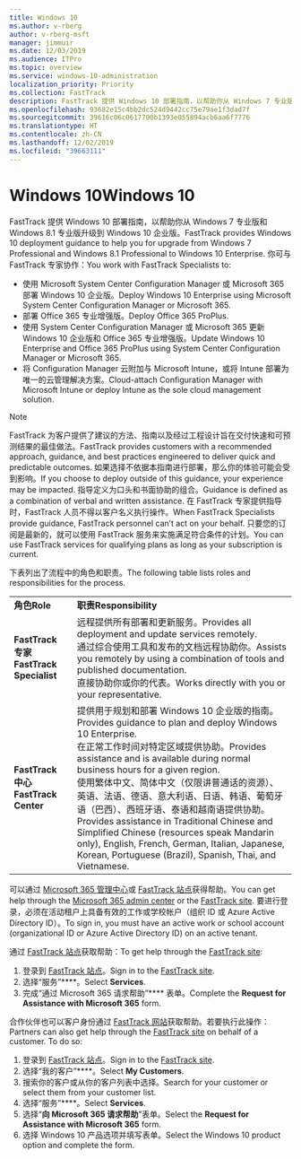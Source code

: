 ```yaml
---
title: Windows 10
ms.author: v-rberg
author: v-rberg-msft
manager: jimmuir
ms.date: 12/03/2019
ms.audience: ITPro
ms.topic: overview
ms.service: windows-10-administration
localization_priority: Priority
ms.collection: FastTrack
description: FastTrack 提供 Windows 10 部署指南，以帮助你从 Windows 7 专业版和 Windows 8.1 专业版升级到 Windows 10 企业版。
ms.openlocfilehash: 93682e15c4bb2dc524d9442cc75e79ae1f3dad7f
ms.sourcegitcommit: 39616c06c0617700b1393e055894acb6aa6f7776
ms.translationtype: HT
ms.contentlocale: zh-CN
ms.lasthandoff: 12/02/2019
ms.locfileid: "39663111"
---
```

# <a name="windows-10"></a><span data-ttu-id="14d8e-103">Windows 10</span><span class="sxs-lookup"><span data-stu-id="14d8e-103">Windows 10</span></span>

<span data-ttu-id="14d8e-104">FastTrack 提供 Windows 10 部署指南，以帮助你从 Windows 7 专业版和 Windows 8.1 专业版升级到 Windows 10 企业版。</span><span class="sxs-lookup"><span data-stu-id="14d8e-104">FastTrack provides Windows 10 deployment guidance to help you for upgrade from Windows 7 Professional and Windows 8.1 Professional to Windows 10 Enterprise.</span></span> <span data-ttu-id="14d8e-105">你可与 FastTrack 专家协作：</span><span class="sxs-lookup"><span data-stu-id="14d8e-105">You work with FastTrack Specialists to:</span></span>

- <span data-ttu-id="14d8e-106">使用 Microsoft System Center Configuration Manager 或 Microsoft 365 部署 Windows 10 企业版。</span><span class="sxs-lookup"><span data-stu-id="14d8e-106">Deploy Windows 10 Enterprise using Microsoft System Center Configuration Manager or Microsoft 365.</span></span>
- <span data-ttu-id="14d8e-107">部署 Office 365 专业增强版。</span><span class="sxs-lookup"><span data-stu-id="14d8e-107">Deploy Office 365 ProPlus.</span></span> 
- <span data-ttu-id="14d8e-108">使用 System Center Configuration Manager 或 Microsoft 365 更新 Windows 10 企业版和 Office 365 专业增强版。</span><span class="sxs-lookup"><span data-stu-id="14d8e-108">Update Windows 10 Enterprise and Office 365 ProPlus using System Center Configuration Manager or Microsoft 365.</span></span>
- <span data-ttu-id="14d8e-109">将 Configuration Manager 云附加与 Microsoft Intune，或将 Intune 部署为唯一的云管理解决方案。</span><span class="sxs-lookup"><span data-stu-id="14d8e-109">Cloud-attach Configuration Manager with Microsoft Intune or deploy Intune as the sole cloud management solution.</span></span>
  
> [!NOTE]
> <span data-ttu-id="14d8e-110">FastTrack 为客户提供了建议的方法、指南以及经过工程设计旨在交付快速和可预测结果的最佳做法。</span><span class="sxs-lookup"><span data-stu-id="14d8e-110">FastTrack provides customers with a recommended approach, guidance, and best practices engineered to deliver quick and predictable outcomes.</span></span> <span data-ttu-id="14d8e-111">如果选择不依据本指南进行部署，那么你的体验可能会受到影响。</span><span class="sxs-lookup"><span data-stu-id="14d8e-111">If you choose to deploy outside of this guidance, your experience may be impacted.</span></span> <span data-ttu-id="14d8e-112">指导定义为口头和书面协助的组合。</span><span class="sxs-lookup"><span data-stu-id="14d8e-112">Guidance is defined as a combination of verbal and written assistance.</span></span> <span data-ttu-id="14d8e-113">在 FastTrack 专家提供指导时，FastTrack 人员不得以客户名义执行操作。</span><span class="sxs-lookup"><span data-stu-id="14d8e-113">When FastTrack Specialists provide guidance, FastTrack personnel can’t act on your behalf.</span></span> <span data-ttu-id="14d8e-114">只要您的订阅是最新的，就可以使用 FastTrack 服务来实施满足符合条件的计划。</span><span class="sxs-lookup"><span data-stu-id="14d8e-114">You can use FastTrack services for qualifying plans as long as your subscription is current.</span></span>  
    
<span data-ttu-id="14d8e-115">下表列出了流程中的角色和职责。</span><span class="sxs-lookup"><span data-stu-id="14d8e-115">The following table lists roles and responsibilities for the process.</span></span>

|||
|:-----|:-----|
|<span data-ttu-id="14d8e-116">**角色**</span><span class="sxs-lookup"><span data-stu-id="14d8e-116">**Role**</span></span> <br/> |<span data-ttu-id="14d8e-117">**职责**</span><span class="sxs-lookup"><span data-stu-id="14d8e-117">**Responsibility**</span></span> <br/> |
|<span data-ttu-id="14d8e-118">**FastTrack 专家**</span><span class="sxs-lookup"><span data-stu-id="14d8e-118">**FastTrack Specialist**</span></span> <br/> |<span data-ttu-id="14d8e-119">远程提供所有部署和更新服务。</span><span class="sxs-lookup"><span data-stu-id="14d8e-119">Provides all deployment and update services remotely.</span></span>  <br/> <span data-ttu-id="14d8e-120">通过综合使用工具和发布的文档远程协助你。</span><span class="sxs-lookup"><span data-stu-id="14d8e-120">Assists you remotely by using a combination of tools and published documentation.</span></span> <br/> <span data-ttu-id="14d8e-121">直接协助你或你的代表。</span><span class="sxs-lookup"><span data-stu-id="14d8e-121">Works directly with you or your representative.</span></span>|
|<span data-ttu-id="14d8e-122">**FastTrack 中心**</span><span class="sxs-lookup"><span data-stu-id="14d8e-122">**FastTrack Center**</span></span>  <br/> |<span data-ttu-id="14d8e-123">提供用于规划和部署 Windows 10 企业版的指南。</span><span class="sxs-lookup"><span data-stu-id="14d8e-123">Provides guidance to plan and deploy Windows 10 Enterprise.</span></span>   <br/> <span data-ttu-id="14d8e-124">在正常工作时间对特定区域提供协助。</span><span class="sxs-lookup"><span data-stu-id="14d8e-124">Provides assistance and is available during normal business hours for a given region.</span></span> <br/> <span data-ttu-id="14d8e-125">使用繁体中文、简体中文（仅限讲普通话的资源）、英语、法语、德语、意大利语、日语、韩语、葡萄牙语（巴西）、西班牙语、泰语和越南语提供协助。</span><span class="sxs-lookup"><span data-stu-id="14d8e-125">Provides assistance in Traditional Chinese and Simplified Chinese (resources speak Mandarin only), English, French, German, Italian, Japanese, Korean, Portuguese (Brazil), Spanish, Thai, and Vietnamese.</span></span>|
 
<span data-ttu-id="14d8e-126">可以通过 [Microsoft 365 管理中心](https://go.microsoft.com/fwlink/?linkid=2032704)或 [FastTrack 站点](https://go.microsoft.com/fwlink/?linkid=780698)获得帮助。</span><span class="sxs-lookup"><span data-stu-id="14d8e-126">You can get help through the [Microsoft 365 admin center](https://go.microsoft.com/fwlink/?linkid=2032704) or the [FastTrack site](https://go.microsoft.com/fwlink/?linkid=780698).</span></span> <span data-ttu-id="14d8e-127">要进行登录，必须在活动租户上具备有效的工作或学校帐户（组织 ID 或 Azure Active Directory ID）。</span><span class="sxs-lookup"><span data-stu-id="14d8e-127">To sign in, you must have an active work or school account (organizational ID or Azure Active Directory ID) on an active tenant.</span></span> 

<span data-ttu-id="14d8e-128">通过 [FastTrack 站点](https://go.microsoft.com/fwlink/?linkid=780698)获取帮助：</span><span class="sxs-lookup"><span data-stu-id="14d8e-128">To get help through the [FastTrack site](https://go.microsoft.com/fwlink/?linkid=780698):</span></span> 
1.  <span data-ttu-id="14d8e-129">登录到 [FastTrack 站点](https://go.microsoft.com/fwlink/?linkid=780698)。</span><span class="sxs-lookup"><span data-stu-id="14d8e-129">Sign in to the [FastTrack site](https://go.microsoft.com/fwlink/?linkid=780698).</span></span> 
2.  <span data-ttu-id="14d8e-130">选择“服务”\*\*\*\*。</span><span class="sxs-lookup"><span data-stu-id="14d8e-130">Select **Services**.</span></span>
3.  <span data-ttu-id="14d8e-131">完成“通过 Microsoft 365 请求帮助”\*\*\*\* 表单。</span><span class="sxs-lookup"><span data-stu-id="14d8e-131">Complete the **Request for Assistance with Microsoft 365** form.</span></span>
  
<span data-ttu-id="14d8e-p104">合作伙伴也可以客户身份通过 [FastTrack 网站](https://go.microsoft.com/fwlink/?linkid=780698)获取帮助。若要执行此操作：</span><span class="sxs-lookup"><span data-stu-id="14d8e-p104">Partners can also get help through the [FastTrack site](https://go.microsoft.com/fwlink/?linkid=780698) on behalf of a customer. To do so:</span></span>
1.  <span data-ttu-id="14d8e-134">登录到 [FastTrack 站点](https://go.microsoft.com/fwlink/?linkid=780698)。</span><span class="sxs-lookup"><span data-stu-id="14d8e-134">Sign in to the [FastTrack site](https://go.microsoft.com/fwlink/?linkid=780698).</span></span> 
2.  <span data-ttu-id="14d8e-135">选择“我的客户”\*\*\*\*。</span><span class="sxs-lookup"><span data-stu-id="14d8e-135">Select **My Customers**.</span></span>
3.  <span data-ttu-id="14d8e-136">搜索你的客户或从你的客户列表中选择。</span><span class="sxs-lookup"><span data-stu-id="14d8e-136">Search for your customer or select them from your customer list.</span></span>
4.  <span data-ttu-id="14d8e-137">选择“服务”\*\*\*\*。</span><span class="sxs-lookup"><span data-stu-id="14d8e-137">Select **Services**.</span></span>
5.  <span data-ttu-id="14d8e-138">选择“**向 Microsoft 365 请求帮助**”表单。</span><span class="sxs-lookup"><span data-stu-id="14d8e-138">Select the **Request for Assistance with Microsoft 365** form.</span></span>
6.  <span data-ttu-id="14d8e-139">选择 Windows 10 产品选项并填写表单。</span><span class="sxs-lookup"><span data-stu-id="14d8e-139">Select the Windows 10 product option and complete the form.</span></span>
 